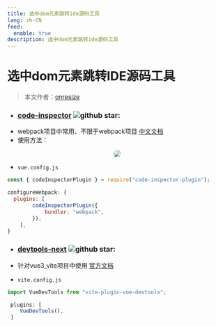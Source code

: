 ```yaml
---
title: 选中dom元素跳转ide源码工具
lang: zh-CN
feed:
  enable: true
description: 选中dom元素跳转ide源码工具
---
```

# 选中dom元素跳转IDE源码工具
>
> 本文作者：[onresize](https://github.com/onresize)
>


- ### [code-inspector](https://github.com/zh-lx/code-inspector) ![github star:](https://img.shields.io/github/stars/zh-lx/code-inspector?color=white&label=Stars&logo=github&style=social)
- webpack项目中常用、不限于webpack项目 [中文文档](https://inspector.fe-dev.cn/)
- 使用方法：
<p align="center">
  <img src="/AA_mdPics/code-inspector.min.png" style="border-radius: 6px;" />
</p>

- `vue.config.js`
```js
const { codeInspectorPlugin } = require("code-inspector-plugin");

configureWebpack: {
  plugins: [
		codeInspectorPlugin({
			bundler: "webpack",
		}),
	],
}
```

- ### [devtools-next](https://github.com/vuejs/devtools-next) ![github star:](https://img.shields.io/github/stars/vuejs/devtools-next?color=white&label=Stars&logo=github&style=social)
- 针对vue3_vite项目中使用 [官方文档](https://devtools-next.vuejs.org/guide/vite-plugin)

- `vite.config.js`
```js
import VueDevTools from "vite-plugin-vue-devtools";

 plugins: [
    VueDevTools(),
 ]
```
